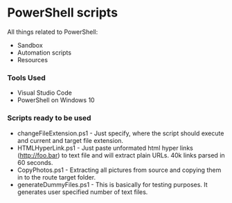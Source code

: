 # PowerShell scripts

All things related to PowerShell:

* Sandbox
* Automation scripts
* Resources

### Tools Used

* Visual Studio Code
* PowerShell on Windows 10

### Scripts ready to be used

* changeFileExtension.ps1 - Just specify, where the script should execute and current and target file extension.
* HTMLHyperLink.ps1 - Just paste unformated html hyper links (<a href="http://foo.bar">http://foo.bar</a>) to text file and will extract plain URLs. 40k links parsed in 60 seconds.
* CopyPhotos.ps1 - Extracting all pictures from source and copying them in to the route target folder.
* generateDummyFiles.ps1 - This is basically for testing purposes. It generates user specified number of text files.
